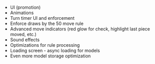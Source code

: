* UI (promotion)
* Animations
* Turn timer UI and enforcement
* Enforce draws by the 50 move rule
* Advanced move indicators (red glow for check, highlight last piece moved, etc.)
* Sound effects
* Optimizations for rule processing
* Loading screen - async loading for models
* Even more model storage optimization
